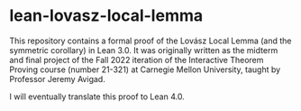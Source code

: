# lean-lovasz-local-lemma
This repository contains a formal proof of the Lovász Local Lemma (and the symmetric corollary) in Lean 3.0. It was originally written as the midterm and final project of the Fall 2022 iteration of the Interactive Theorem Proving course (number 21-321) at Carnegie Mellon University, taught by Professor Jeremy Avigad.

I will eventually translate this proof to Lean 4.0.
